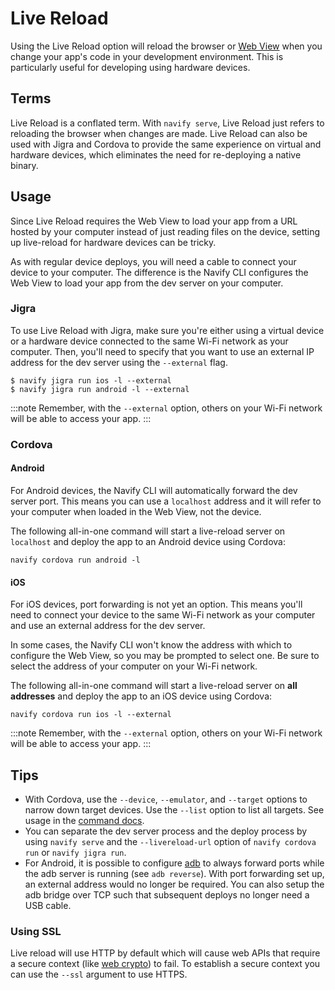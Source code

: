 # Live Reload

Using the Live Reload option will reload the browser or [Web View](../core-concepts/webview.md) when you change your app's code in your development environment. This is particularly useful for developing using hardware devices.

## Terms

Live Reload is a conflated term. With `navify serve`, Live Reload just refers to reloading the browser when changes are made. Live Reload can also be used with Jigra and Cordova to provide the same experience on virtual and hardware devices, which eliminates the need for re-deploying a native binary.

## Usage

Since Live Reload requires the Web View to load your app from a URL hosted by your computer instead of just reading files on the device, setting up live-reload for hardware devices can be tricky.

As with regular device deploys, you will need a cable to connect your device to your computer. The difference is the Navify CLI configures the Web View to load your app from the dev server on your computer.

### Jigra

To use Live Reload with Jigra, make sure you're either using a virtual device or a hardware device connected to the same Wi-Fi network as your computer. Then, you'll need to specify that you want to use an external IP address for the dev server using the `--external` flag.

```shell
$ navify jigra run ios -l --external
$ navify jigra run android -l --external
```

:::note
Remember, with the `--external` option, others on your Wi-Fi network will be able to access your app.
:::

### Cordova

#### Android

For Android devices, the Navify CLI will automatically forward the dev server port. This means you can use a `localhost` address and it will refer to your computer when loaded in the Web View, not the device.

The following all-in-one command will start a live-reload server on `localhost` and deploy the app to an Android device using Cordova:

```shell
navify cordova run android -l
```

#### iOS

For iOS devices, port forwarding is not yet an option. This means you'll need to connect your device to the same Wi-Fi network as your computer and use an external address for the dev server.

In some cases, the Navify CLI won't know the address with which to configure the Web View, so you may be prompted to select one. Be sure to select the address of your computer on your Wi-Fi network.

The following all-in-one command will start a live-reload server on **all addresses** and deploy the app to an iOS device using Cordova:

```shell
navify cordova run ios -l --external
```

:::note
Remember, with the `--external` option, others on your Wi-Fi network will be able to access your app.
:::

## Tips

- With Cordova, use the `--device`, `--emulator`, and `--target` options to narrow down target devices. Use the `--list` option to list all targets. See usage in the [command docs](commands/cordova-run.md).
- You can separate the dev server process and the deploy process by using `navify serve` and the `--livereload-url` option of `navify cordova run` or `navify jigra run`.
- For Android, it is possible to configure [adb](https://developer.android.com/studio/command-line/adb) to always forward ports while the adb server is running (see `adb reverse`). With port forwarding set up, an external address would no longer be required. You can also setup the adb bridge over TCP such that subsequent deploys no longer need a USB cable.

### Using SSL

Live reload will use HTTP by default which will cause web APIs that require a secure context (like [web crypto](https://developer.mozilla.org/en-US/docs/Web/API/Web_Crypto_API)) to fail. To establish a secure context you can use the `--ssl` argument to use HTTPS.
